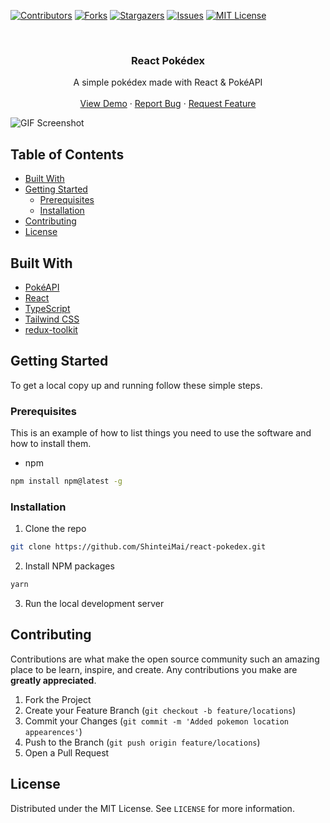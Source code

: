 <!--
*** Thanks for checking out this README Template. If you have a suggestion that would
*** make this better, please fork the repo and create a pull request or simply open
*** an issue with the tag "enhancement".
*** Thanks again! Now go create something AMAZING! :D
***
***
***
*** To avoid retyping too much info. Do a search and replace for the following:
*** github_username, repo_name, twitter_handle, email
-->

<!-- PROJECT SHIELDS -->
<!--
*** I'm using markdown "reference style" links for readability.
*** Reference links are enclosed in brackets [ ] instead of parentheses ( ).
*** See the bottom of this document for the declaration of the reference variables
*** for contributors-url, forks-url, etc. This is an optional, concise syntax you may use.
*** https://www.markdownguide.org/basic-syntax/#reference-style-links
-->

[![Contributors][contributors-shield]][contributors-url]
[![Forks][forks-shield]][forks-url]
[![Stargazers][stars-shield]][stars-url]
[![Issues][issues-shield]][issues-url]
[![MIT License][license-shield]][license-url]

<!-- PROJECT LOGO -->

<br />
<p align="center">

  <h3 align="center">
React Pokédex
  </h3>


  <p align="center">
  A simple pokédex made with React & PokéAPI
    <br />
    <br />
    <a href="https://pokedex.stevenhansel.com">View Demo</a>
    ·
    <a href="https://github.com/ShinteiMai/react-pokedex/issues">Report Bug</a>
    ·
    <a href="https://github.com/ShinteiMai/react-pokedex/issues">Request Feature</a>
  </p>
</p>

  ![GIF Screenshot](https://github.com/ShinteiMai/react-pokedex/blob/master/images/screenshot.gif)


<!-- TABLE OF CONTENTS -->

## Table of Contents

- [Built With](#built-with)
- [Getting Started](#getting-started)
  - [Prerequisites](#prerequisites)
  - [Installation](#installation)
- [Contributing](#contributing)
- [License](#license)

<!-- ABOUT THE PROJECT -->


## Built With

- [PokéAPI](https://pokeapi.co/)
- [React](https://reactjs.org/)
- [TypeScript](https://www.typescriptlang.org/)
- [Tailwind CSS](https://tailwindcss.com/)
- [redux-toolkit](https://redux-toolkit.js.org/)

<!-- GETTING STARTED -->

## Getting Started

To get a local copy up and running follow these simple steps.

### Prerequisites

This is an example of how to list things you need to use the software and how to install them.

- npm

```sh
npm install npm@latest -g
```

### Installation

1. Clone the repo

```sh
git clone https://github.com/ShinteiMai/react-pokedex.git
```

2. Install NPM packages

```sh
yarn
```

3. Run the local development server

<!-- CONTRIBUTING -->

## Contributing

Contributions are what make the open source community such an amazing place to be learn, inspire, and create. Any contributions you make are **greatly appreciated**.

1. Fork the Project
2. Create your Feature Branch (`git checkout -b feature/locations`)
3. Commit your Changes (`git commit -m 'Added pokemon location appearences'`)
4. Push to the Branch (`git push origin feature/locations`)
5. Open a Pull Request

<!-- LICENSE -->

## License

Distributed under the MIT License. See `LICENSE` for more information.

<!-- MARKDOWN LINKS & IMAGES -->
<!-- https://www.markdownguide.org/basic-syntax/#reference-style-links -->

[contributors-shield]: https://img.shields.io/github/contributors/shinteimai/react-pokedex.svg?style=flat-square
[contributors-url]: https://github.com/shinteimai/react-pokedex/graphs/contributors
[forks-shield]: https://img.shields.io/github/forks/shinteimai/react-pokedex.svg?style=flat-square
[forks-url]: https://github.com/shinteimai/react-pokedex/network/members
[stars-shield]: https://img.shields.io/github/stars/shinteimai/react-pokedex.svg?style=flat-square
[stars-url]: https://github.com/shinteimai/react-pokedex/stargazers
[issues-shield]: https://img.shields.io/github/issues/shinteimai/react-pokedex.svg?style=flat-square
[issues-url]: https://github.com/shinteimai/react-pokedex/issues
[license-shield]: https://img.shields.io/github/license/shinteimai/react-pokedex.svg?style=flat-square
[license-url]: https://github.com/shinteimai/react-pokedex/blob/master/LICENSE.txt
